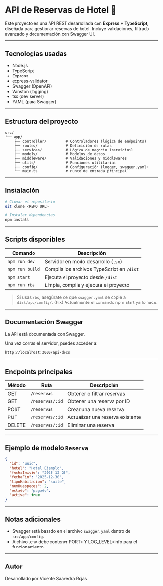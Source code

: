 # API de Reservas de Hotel 🏨

Este proyecto es una API REST desarrollada con **Express + TypeScript**, diseñada para gestionar reservas de hotel. Incluye validaciones, filtrado avanzado y documentación con Swagger UI.

---

## Tecnologías usadas

- Node.js
- TypeScript
- Express
- express-validator
- Swagger (OpenAPI)
- Winston (logging)
- tsx (dev server)
- YAML (para Swagger)

---

## Estructura del proyecto

```
src/
└── app/
    ├── controller/         # Controladores (lógica de endpoints)
    ├── routes/             # Definición de rutas
    ├── services/           # Lógica de negocio (servicios)
    ├── models/             # Modelos de datos
    ├── middleware/         # Validaciones y middlewares
    ├── utils/              # Funciones utilitarias
    ├── config/             # Configuración (logger, swagger.yaml)
    └── main.ts             # Punto de entrada principal
```

---

## Instalación

```bash
# Clonar el repositorio
git clone <REPO_URL>

# Instalar dependencias
npm install
```

---

## Scripts disponibles

| Comando        | Descripción                                   |
|----------------|-----------------------------------------------|
| `npm run dev`  | Servidor en modo desarrollo (`tsx`)           |
| `npm run build`| Compila los archivos TypeScript en `/dist`    |
| `npm start`    | Ejecuta el proyecto desde `/dist`             |
| `npm run rbs`  | Limpia, compila y ejecuta el proyecto         |

> Si usas `rbs`, asegúrate de que `swagger.yaml` se copie a `dist/app/config/`.
> (Fix) Actualmente el comando npm start ya lo hace.

---

## Documentación Swagger

La API está documentada con Swagger.

Una vez corras el servidor, puedes acceder a:

```
http://localhost:3000/api-docs
```

---

## Endpoints principales

| Método | Ruta               | Descripción                          |
|--------|--------------------|--------------------------------------|
| GET    | `/reservas`        | Obtener o filtrar reservas           |
| GET    | `/reservas/:id`    | Obtener una reserva por ID           |
| POST   | `/reservas`        | Crear una nueva reserva              |
| PUT    | `/reservas/:id`    | Actualizar una reserva existente     |
| DELETE | `/reservas/:id`    | Eliminar una reserva                 |

---

## Ejemplo de modelo `Reserva`

```json
{
  "id": "uuid",
  "hotel": "Hotel Ejemplo",
  "fechaInicio": "2025-12-25",
  "fechaFin": "2025-12-30",
  "tipoHabitacion": "suite",
  "numHuespedes": 2,
  "estado": "pagado",
  "active": true
}
```

---

## Notas adicionales

- Swagger está basado en el archivo `swagger.yaml` dentro de `src/app/config`.
- Archivo .env debe contener PORT=<puerto> Y LOG_LEVEL=info para el funcionamiento

---

## Autor

Desarrollado por Vicente Saavedra Rojas

